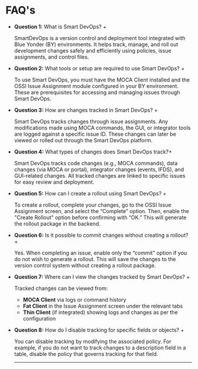 # FAQ's

+ **Question 1:** What is Smart DevOps? +

  SmartDevOps is a version control and deployment tool integrated with Blue Yonder (BY) environments. It helps track, manage, and roll out development changes safely and efficiently using policies, issue assignments, and control files.

+ **Question 2:** What tools or setup are required to use Smart DevOps? +

  To use Smart DevOps, you must have the MOCA Client installed and the OSSI Issue Assignment module configured in your BY environment. These are prerequisites for accessing and managing issues through Smart DevOps.

+ **Question 3:** How are changes tracked in Smart DevOps? +

  Smart DevOps tracks changes through issue assignments. Any modifications made using MOCA commands, the GUI, or integrator tools are logged against a specific issue ID. These changes can later be viewed or rolled out through the Smart DevOps platform.

+ **Question 4:** What types of changes does Smart DevOps track?+

  Smart DevOps tracks code changes (e.g., MOCA commands), data changes (via MOCA or portal), integrator changes (events, IFDS), and GUI-related changes. All tracked changes are linked to specific issues for easy review and deployment.

+ **Question 5:** How can I create a rollout using Smart DevOps? +

  To create a rollout, complete your changes, go to the OSSI Issue Assignment screen, and select the “Complete” option. Then, enable the "Create Rollout" option before confirming with “OK.” This will generate the rollout package in the backend.

+ **Question 6:** Is it possible to commit changes without creating a rollout? +

  Yes. When completing an issue, enable only the “commit” option if you do not wish to generate a rollout. This will save the changes to the version control system without creating a rollout package.

+ **Question 7:** Where can I view the changes tracked by Smart DevOps? +

  Tracked changes can be viewed from:
  - **MOCA Client** via logs or command history
  - **Fat Client** in the Issue Assignment screen under the relevant tabs
  - **Thin Client** (if integrated) showing logs and changes as per the configuration

+ **Question 8:** How do I disable tracking for specific fields or objects? +

  You can disable tracking by modifying the associated policy. For example, if you do not want to track changes to a description field in a table, disable the policy that governs tracking for that field.

  ---